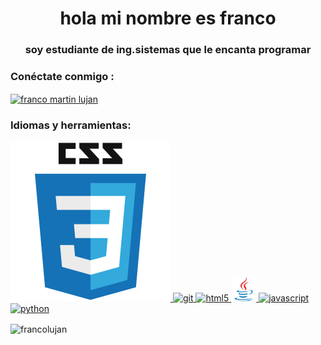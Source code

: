 <h1 align="center">hola mi nombre es franco</h1>
<h3 align="center">soy estudiante de ing.sistemas que le encanta programar</h3>

<h3 align="left">Conéctate conmigo :</h3>
<p align="left">
<a href="https://linkedin.com/in/franco martin lujan" target="blank"><img align="center" src="https: //raw.githubusercontent.com/rahuldkjain/github-profile-readme-generator/master/src/images/icons/Social/linked-in-alt.svg" alt="franco martin lujan" height="30" width= "40" /></a>
</p>

<h3 align="left">Idiomas y herramientas:</h3>
<p align="left"> <a href="https://www.w3schools. com/css/" target="_blank" rel="noreferrer"> <img src="https://raw.githubusercontent.com/devicons/devicon/master/icons/css3/css3-original-wordmark.svg" alt ="css3" ancho="40" alto="40"/> </a> <a href="https://git-scm.com/" target="_blank" rel="noreferrer"> <img src ="https://www.vectorlogo.zone/logos/git-scm/git-scm-icon.svg" alt="git" width="40" height="40"/> </a> <a href ="https://www.w3.org/html/" target="_blank" rel="noreferrer"> <img src="https://raw.githubusercontent.com/devicons/devicon/master/icons/html5 /html5-original-wordmark.svg" alt="html5" width="40" height="40"/> </a> <a href="https://www.java.com" target="_blank" rel="noreferrer"> <img src="https://raw.githubusercontent.com/devicons/devicon/master/icons/java/java-original.svg" alt="java" width="40" height=" 40"/> </a> <a href="https://developer.mozilla.org/en-US/docs/Web/JavaScript" target="_blank" rel="noreferrer"> <img src="https ://raw.githubusercontent.com/devicons/devicon/master/icons/javascript/javascript-original.svg" alt="javascript" width="40" height="40"/> </a> <a href= "https://www.python.org" target="_blank" rel="noreferrer"> <img src="https://raw.githubusercontent.com/devicons/devicon/master/icons/python/python-original .svg" alt="python" width="40" height="40"/> </a> </p>

<p><img align="center" src="https://github-readme-stats .vercel.app/api/top-langs?username=francolujan&show_icons=true&theme=dark&locale=en&layout=compact" alt="francolujan" /></p>
